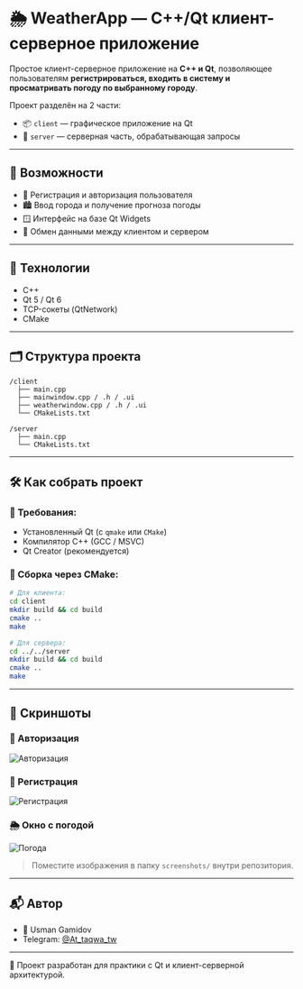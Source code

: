 # 🌦️ WeatherApp — C++/Qt клиент-серверное приложение

Простое клиент-серверное приложение на **C++ и Qt**, позволяющее пользователям **регистрироваться, входить в систему и просматривать погоду по выбранному городу**.

Проект разделён на 2 части:
- 📦 `client` — графическое приложение на Qt
- 🔌 `server` — серверная часть, обрабатывающая запросы

---

## 🚀 Возможности

- 👤 Регистрация и авторизация пользователя
- 🏙️ Ввод города и получение прогноза погоды
- 🪟 Интерфейс на базе Qt Widgets
- 📡 Обмен данными между клиентом и сервером

---

## 🧰 Технологии

- C++
- Qt 5 / Qt 6
- TCP-сокеты (QtNetwork)
- CMake

---

## 🗂️ Структура проекта

```
/client
  ├── main.cpp
  ├── mainwindow.cpp / .h / .ui
  ├── weatherwindow.cpp / .h / .ui
  └── CMakeLists.txt

/server
  ├── main.cpp
  └── CMakeLists.txt
```

---

## 🛠️ Как собрать проект

### 📌 Требования:
- Установленный Qt (с `qmake` или `CMake`)
- Компилятор C++ (GCC / MSVC)
- Qt Creator (рекомендуется)

### 🔧 Сборка через CMake:

```bash
# Для клиента:
cd client
mkdir build && cd build
cmake ..
make

# Для сервера:
cd ../../server
mkdir build && cd build
cmake ..
make
```

---

## 📸 Скриншоты

### 🔐 Авторизация
![Авторизация](screenshots/login.png)

### 📝 Регистрация
![Регистрация](screenshots/register.png)

### 🌦️ Окно с погодой
![Погода](screenshots/weather.png)

> Поместите изображения в папку `screenshots/` внутри репозитория.

---

## 📬 Автор

- 💼 Usman Gamidov
- Telegram: [@At_taqwa_tw](https://t.me/At_taqwa_tw)

---

🧠 Проект разработан для практики с Qt и клиент-серверной архитектурой.
